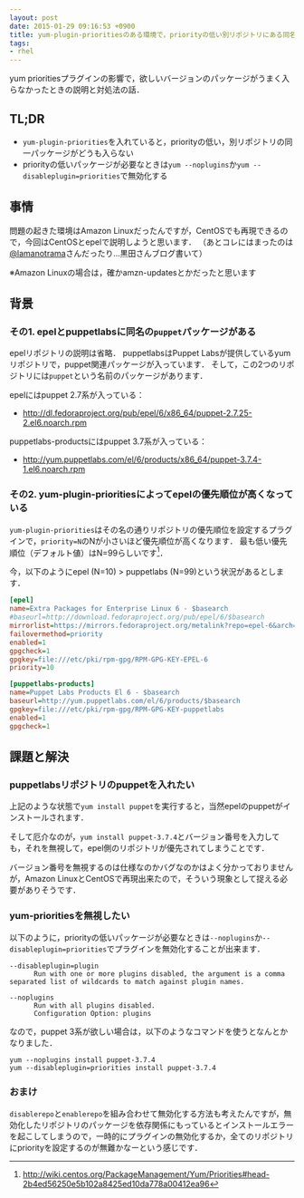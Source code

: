 ```yaml
---
layout: post
date: 2015-01-29 09:16:53 +0900
title: yum-plugin-prioritiesのある環境で，priorityの低い別リポジトリにある同名パッケージを入れたい場合
tags:
- rhel
---
```

yum prioritiesプラグインの影響で，欲しいバージョンのパッケージがうまく入らなかったときの説明と対処法の話．

## TL;DR

- `yum-plugin-priorities`を入れていると，priorityの低い，別リポジトリの同一パッケージがどうも入らない
- priorityの低いパッケージが必要なときは`yum --noplugins`か`yum --disableplugin=priorities`で無効化する

## 事情

問題の起きた環境はAmazon Linuxだったんですが，CentOSでも再現できるので，今回はCentOSとepelで説明しようと思います．
（あとコレにはまったのは[@lamanotrama](https://twitter.com/lamanotrama)さんだったり...黒田さんブログ書いて）

※Amazon Linuxの場合は，確かamzn-updatesとかだったと思います

## 背景

### その1. epelとpuppetlabsに同名の`puppet`パッケージがある

epelリポジトリの説明は省略．
puppetlabsはPuppet Labsが提供しているyumリポジトリで，puppet関連パッケージが入っています．
そして，この2つのリポジトリには`puppet`という名前のパッケージがあります．

epelにはpuppet 2.7系が入っている：

- http://dl.fedoraproject.org/pub/epel/6/x86_64/puppet-2.7.25-2.el6.noarch.rpm

puppetlabs-productsにはpuppet 3.7系が入っている：

- http://yum.puppetlabs.com/el/6/products/x86_64/puppet-3.7.4-1.el6.noarch.rpm

### その2. yum-plugin-prioritiesによってepelの優先順位が高くなっている

`yum-plugin-priorities`はその名の通りリポジトリの優先順位を設定するプラグインで，`priority=N`のNが小さいほど優先順位が高くなります．
最も低い優先順位（デフォルト値）はN=99らしいです[^1]．

今，以下のようにepel (N=10) > puppetlabs (N=99)という状況があるとします．

```ini
[epel]
name=Extra Packages for Enterprise Linux 6 - $basearch
#baseurl=http://download.fedoraproject.org/pub/epel/6/$basearch
mirrorlist=https://mirrors.fedoraproject.org/metalink?repo=epel-6&arch=$basearch
failovermethod=priority
enabled=1
gpgcheck=1
gpgkey=file:///etc/pki/rpm-gpg/RPM-GPG-KEY-EPEL-6
priority=10

[puppetlabs-products]
name=Puppet Labs Products El 6 - $basearch
baseurl=http://yum.puppetlabs.com/el/6/products/$basearch
gpgkey=file:///etc/pki/rpm-gpg/RPM-GPG-KEY-puppetlabs
enabled=1
gpgcheck=1
```

## 課題と解決

### puppetlabsリポジトリのpuppetを入れたい

上記のような状態で`yum install puppet`を実行すると，当然epelのpuppetがインストールされます．

そして厄介なのが，`yum install puppet-3.7.4`とバージョン番号を入力しても，それを無視して，epel側のリポジトリが優先されてしまうことです．

バージョン番号を無視するのは仕様なのかバグなのかはよく分かっておりませんが，Amazon LinuxとCentOSで再現出来たので，そういう現象として捉える必要がありそうです．

### yum-prioritiesを無視したい

以下のように，priorityの低いパッケージが必要なときは`--noplugins`か`--disableplugin=priorities`でプラグインを無効化することが出来ます．

```
--disableplugin=plugin
      Run with one or more plugins disabled, the argument is a comma separated list of wildcards to match against plugin names.

--noplugins
      Run with all plugins disabled.
      Configuration Option: plugins
```

なので，puppet 3系が欲しい場合は，以下のようなコマンドを使うとなんとかなりました．

```
yum --noplugins install puppet-3.7.4
yum --disableplugin=priorities install puppet-3.7.4
```

### おまけ

`disablerepo`と`enablerepo`を組み合わせて無効化する方法も考えたんですが，無効化したリポジトリのパッケージを依存関係にもっているとインストールエラーを起こしてしまうので，一時的にプラグインの無効化するか，全てのリポジトリにpriorityを設定するのが無難かなーという感じです．

[^1]: http://wiki.centos.org/PackageManagement/Yum/Priorities#head-2b4ed56250e5b102a8425ed10da778a00412ea96
